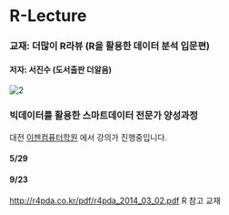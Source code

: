 # R-Lecture


### 교재: 더많이 R라뷰 (R을 활용한 데이터 분석 입문편)
#### 저자: 서진수 (도서출판 더알음) 
![2](https://user-images.githubusercontent.com/51065085/65420668-bc4bd080-de3c-11e9-88ca-895349dcdf4e.jpg)


### 빅데이터를 활용한 스마트데이터 전문가 양성과정 

대전 [이젠컴퓨터학원](http://dj.ezenac.co.kr/) 에서 강의가 진행중입니다. 



#### 5/29

#### 9/23 
http://r4pda.co.kr/pdf/r4pda_2014_03_02.pdf 
R 참고 교재 
